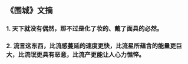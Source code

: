 ## 《围城》文摘

### 1. 天下就没有偶然，那不过是化了妆的、戴了面具的必然。
### 2. 流言这东西，比流感蔓延的速度更快，比流星所蕴含的能量更巨大，比流氓更具有恶意，比流产更能让人心力憔悴。
